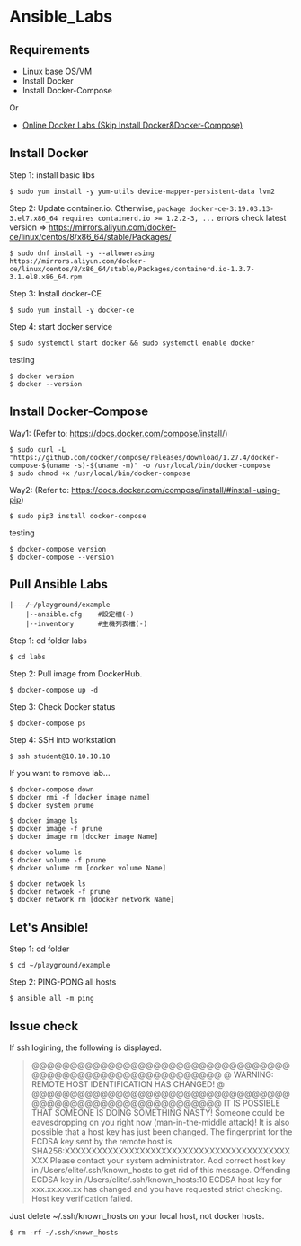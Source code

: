 # Ansible_Labs


## Requirements
- Linux base OS/VM
- Install Docker
- Install Docker-Compose

Or

- [Online Docker Labs (Skip Install Docker&Docker-Compose)](https://labs.play-with-docker.com/)



## Install Docker
Step 1: install basic libs
```
$ sudo yum install -y yum-utils device-mapper-persistent-data lvm2
```

Step 2: Update container.io. Otherwise, `package docker-ce-3:19.03.13-3.el7.x86_64 requires containerd.io >= 1.2.2-3, ...` errors
check latest version => https://mirrors.aliyun.com/docker-ce/linux/centos/8/x86_64/stable/Packages/
```
$ sudo dnf install -y --allowerasing https://mirrors.aliyun.com/docker-ce/linux/centos/8/x86_64/stable/Packages/containerd.io-1.3.7-3.1.el8.x86_64.rpm
```

Step 3: Install docker-CE
```
$ sudo yum install -y docker-ce
```

Step 4: start docker service
```
$ sudo systemctl start docker && sudo systemctl enable docker
```

testing
```
$ docker version
$ docker --version
```



## Install Docker-Compose
Way1: (Refer to: https://docs.docker.com/compose/install/)
```
$ sudo curl -L "https://github.com/docker/compose/releases/download/1.27.4/docker-compose-$(uname -s)-$(uname -m)" -o /usr/local/bin/docker-compose
$ sudo chmod +x /usr/local/bin/docker-compose
```

Way2: (Refer to: https://docs.docker.com/compose/install/#install-using-pip)
```
$ sudo pip3 install docker-compose
```

testing
```
$ docker-compose version
$ docker-compose --version
```



## Pull Ansible Labs

```
|---/~/playground/example
    |--ansible.cfg    #設定檔(-)
    |--inventory      #主機列表檔(-)
```

Step 1: cd folder labs
```
$ cd labs
```

Step 2: Pull image from DockerHub.
 
```
$ docker-compose up -d
```

Step 3: Check Docker status
```
$ docker-compose ps
```

Step 4: SSH into workstation
```
$ ssh student@10.10.10.10
```

If you want to remove lab...
```
$ docker-compose down
$ docker rmi -f [docker image name]
$ docker system prume

$ docker image ls
$ docker image -f prune
$ docker image rm [docker image Name]

$ docker volume ls
$ docker volume -f prune
$ docker volume rm [docker volume Name]

$ docker netwoek ls
$ docker netwoek -f prune
$ docker network rm [docker network Name]
```


## Let's Ansible!
Step 1: cd folder
```
$ cd ~/playground/example
```

Step 2: PING-PONG all hosts
```
$ ansible all -m ping
```



## Issue check
If ssh logining, the following is displayed.
> @@@@@@@@@@@@@@@@@@@@@@@@@@@@@@@@@@@@@@@@@@@@@@@@@@@@@@@@@@@
> @    WARNING: REMOTE HOST IDENTIFICATION HAS CHANGED!     @
> @@@@@@@@@@@@@@@@@@@@@@@@@@@@@@@@@@@@@@@@@@@@@@@@@@@@@@@@@@@
> IT IS POSSIBLE THAT SOMEONE IS DOING SOMETHING NASTY!
> Someone could be eavesdropping on you right now (man-in-the-middle attack)!
> It is also possible that a host key has just been changed.
> The fingerprint for the ECDSA key sent by the remote host is
> SHA256:XXXXXXXXXXXXXXXXXXXXXXXXXXXXXXXXXXXXXXXXXXXXX
> Please contact your system administrator.
> Add correct host key in /Users/elite/.ssh/known_hosts to get rid of this message.
> Offending ECDSA key in /Users/elite/.ssh/known_hosts:10
> ECDSA host key for xxx.xx.xxx.xx has changed and you have requested strict checking.
> Host key verification failed.

Just delete ~/.ssh/known_hosts on your local host, not docker hosts.
```
$ rm -rf ~/.ssh/known_hosts
```
